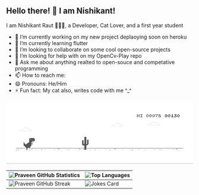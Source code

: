 ## Hello there! 👋 I am Nishikant! 


I am Nishikant Raut 🙋🏻‍♂️, a Developer, Cat Lover, and a first year student 


- 🔭 I’m currently working on my new project deplaoying soon on heroku
- 🌱 I’m currently learning flutter
- 👯 I’m looking to collaborate on some cool open-source projects
- 🤔 I’m looking for help with on my OpenCv-Play repo
- 💬 Ask me about anything realted to open-souce and competative programming
- 📫 How to reach me: 
- 😄 Pronouns: He/Him
- ⚡ Fun fact: My cat also, writes code with me ^_^


![Dino](https://raw.githubusercontent.com/praveenscience/praveenscience/master/dino.gif)

| ![Praveen GitHub Statistics](https://github-readme-stats.vercel.app/api?username=Nishikant00&show_icons=true) | ![Top Languages](https://github-readme-stats.vercel.app/api/top-langs/?username=Nishikant00) |
| --- | --- |
| ![Praveen GitHub Streak](https://github-readme-streak-stats.herokuapp.com/?user=Nishikant00) | ![Jokes Card](https://readme-jokes.vercel.app/api) |


<!--
**Nishikant00/Nishikant00** is a ✨ _special_ ✨ repository because its `README.md` (this file) appears on your GitHub profile.

Here are some ideas to get you started:

- 🔭 I’m currently working on ...
- 🌱 I’m currently learning ...
- 👯 I’m looking to collaborate on ...
- 🤔 I’m looking for help with ...
- 💬 Ask me about ...
- 📫 How to reach me: ...
- 😄 Pronouns: ...
- ⚡ Fun fact: ...
-->
